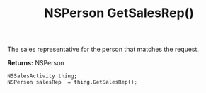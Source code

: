 ﻿---
uid: crmscript_ref_NSSalesActivity_GetSalesRep
title: NSPerson GetSalesRep()
intellisense: NSSalesActivity.GetSalesRep
keywords: NSSalesActivity, GetSalesRep
so.topic: reference
---

The sales representative for the person that matches the request.

**Returns:** NSPerson


```crmscript
NSSalesActivity thing;
NSPerson salesRep  = thing.GetSalesRep();
```


